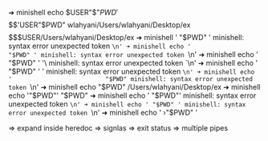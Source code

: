 

➜ minishell echo $USER"$"$PWD'$$$$$$$$$$$'USER"$PWD"
wlahyani/Users/wlahyani/Desktop/ex$$$$$$$$$$$USER/Users/wlahyani/Desktop/ex
➜ minishell '                          "$PWD" '
minishell: syntax error unexpected token `\n'
➜ minishell echo '                          "$PWD" '
minishell: syntax error unexpected token `\n'
➜ minishell echo '                          "$PWD" ' '\
minishell: syntax error unexpected token `\n'
➜ minishell echo '                          "$PWD" ' '
minishell: syntax error unexpected token `\n'
➜ minishell echo '                          "$PWD"
minishell: syntax error unexpected token `\n'
➜ minishell echo "$PWD"
/Users/wlahyani/Desktop/ex
➜ minishell echo '"$PWD"'
"$PWD"
➜ minishell echo ' "$PWD"'
minishell: syntax error unexpected token `\n'
➜ minishell echo ' "$PWD" '
minishell: syntax error unexpected token `\n'
➜ minishell echo ' ›"$PWD" '


=> expand inside heredoc
=> signlas
=> exit status
=> multiple pipes